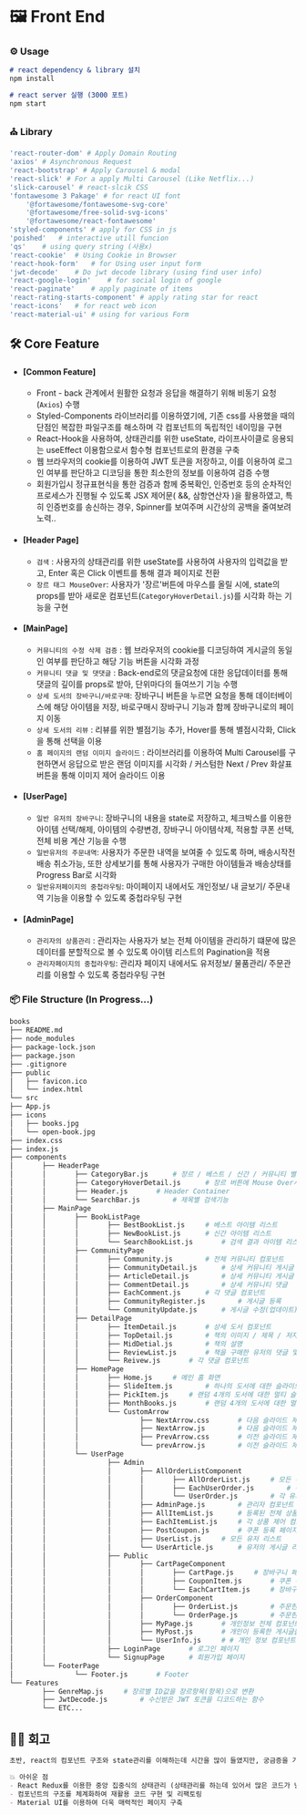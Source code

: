 # 🖼 Front End



### ⚙️ Usage

```markdown
# react dependency & library 설치
npm install

# react server 실행 (3000 포트)
npm start
```



###  ⛪️ Library

```bash
'react-router-dom' # Apply Domain Routing
'axios' # Asynchronous Request
'react-bootstrap' # Apply Carousel & modal
'react-slick' # For a apply Multi Carousel (Like Netflix...)
'slick-carousel' # react-slcik CSS
'fontawesome 3 Pakage' # for react UI font
    '@fortawesome/fontawesome-svg-core'
    '@fortawesome/free-solid-svg-icons'
    '@fortawesome/react-fontawesome'
'styled-components' # apply for CSS in js
'poished'   # interactive utill funcion
'qs'    # using query string (사용x)
'react-cookie'  # Using Cookie in Browser
'react-hook-form'   # for Using user input form
'jwt-decode'    # Do jwt decode library (using find user info)
'react-google-login'    # for social login of google
'react-paginate'    # apply paginate of items
'react-rating-starts-component' # apply rating star for react
'react-icons'   # for react web icon
'react-material-ui'	# using for various Form
```



## 🛠  Core Feature

- #### [Common Feature]

  - Front - back 관계에서 원활한 요청과 응답을 해결하기 위해 비동기 요청(`Axios`) 수행
  - Styled-Components 라이브러리를 이용하였기에, 기존 css를 사용했을 때의 단점인 복잡한 파일구조를 해소하며 각 컴포넌트의 독립적인 네이밍을 구현
  - React-Hook을 사용하여, 상태관리를 위한 useState, 라이프사이클로 응용되는 useEffect 이용함으로서 함수형 컴포넌트로의 환경을 구축
  - 웹 브라우저의 cookie를 이용하여 JWT 토큰을 저장하고, 이를 이용하여 로그인 여부를 판단하고 디코딩을 통한 최소한의 정보를 이용하여 검증 수행
  - 회원가입시 정규표현식을 통한 검증과 함께 중복확인, 인증번호 등의 순차적인 프로세스가 진행될 수 있도록 JSX 제어문( &&, 삼항연산자 )을 활용하였고, 특히 인증번호를 송신하는 경우, Spinner를 보여주며 시간상의 공백을 줄여보려 노력..

- #### [Header Page]

  - `검색` : 사용자의 상태관리를 위한 useState를 사용하여 사용자의 입력값을 받고, Enter 혹은 Click 이벤트를 통해 결과 페이지로 전환
  - `장르 태그 MouseOver`: 사용자가 '장르'버튼에 마우스를 올릴 시에, state의 props를 받아 새로운 컴포넌트(`CategoryHoverDetail.js`)를 시각화 하는 기능을 구현

- #### [MainPage]

  - `커뮤니티의 수정 삭제 검증` : 웹 브라우저의 cookie를 디코딩하여 게시글의 동일인 여부를 판단하고 해당 기능 버튼을 시각화 과정
  - `커뮤니티 댓글 및 댓댓글` :  Back-end로의 댓글요청에 대한 응답데이터를 통해 댓글의 깊이를 props로 받아, 단위마다의 들여쓰기 기능 수행
  - `상세 도서의 장바구니/바로구매`: 장바구니 버튼을 누르면 요청을 통해 데이터베이스에 해당 아이템을 저장, 바로구매시 장바구니 기능과 함께 장바구니로의 페이지 이동
  - `상세 도서의 리뷰` : 리뷰를 위한 별점기능 추가, Hover를 통해 별점시각화, Click을 통해 선택을 이용
  - `홈 페이지의 랜덤 이미지 슬라이드` : 라이브러리를 이용하여 Multi Carousel를 구현하면서 응답으로 받은 랜덤 이미지를 시각화 / 커스텀한 Next / Prev 화살표 버튼을 통해 이미지 제어 슬라이드 이용

- #### [UserPage]

  - `일반 유저의 장바구니`: 장바구니의 내용을 state로 저장하고, 체크박스를 이용한 아이템 선택/해제, 아이템의 수량변경, 장바구니 아이템삭제, 적용할 쿠폰 선택, 전체 비용 계산 기능을 수행 
  - `일반유저의 주문내역`: 사용자가 주문한 내역을 보여줄 수 있도록 하며, 배송시작전 배송 취소가능, 또한 상세보기를 통해 사용자가 구매한 아이템들과 배송상태를 Progress Bar로 시각화
  - `일반유저페이지의 중첩라우팅`: 마이페이지 내에서도 개인정보/ 내 글보기/ 주문내역 기능을 이용할 수 있도록 중첩라우팅 구현

- #### [AdminPage]

  - `관리자의 상품관리` : 관리자는 사용자가 보는 전체 아이템을 관리하기 떄문에 많은 데이터를 분할적으로 볼 수 있도록 아이템 리스트의 Pagination을 적용
  - `관리자페이지의 중첩라우팅`: 관리자 페이지 내에서도 유저정보/ 물품관리/ 주문관리를 이용할 수 있도록 중첩라우팅 구현



### 📦 File Structure (In Progress...)

```bash
books
├── README.md
├── node_modules
├── package-lock.json
├── package.json
├── .gitignore
├── public
│ 	├── favicon.ico
│ 	└── index.html
└── src
├── App.js
├── icons
│ 	├── books.jpg
│ 	└── open-book.jpg
├── index.css
├── index.js
├── components
│		├── HeaderPage
│		│		├── CategoryBar.js		# 장르 / 베스트 / 신간 / 커뮤니티 별로 Link되는 컴포넌트
│		│		├── CategoryHoverDetail.js		# 장르 버튼에 Mouse Over시 display되는 컴포넌트
│		│		├── Header.js		# Header Container
│		│		└── SearchBar.js		# 제목별 검색기능
│		├── MainPage
│		│		├── BookListPage
│		│		│		├── BestBookList.js		# 베스트 아이템 리스트
│		│		│		├── NewBookList.js		# 신간 아이템 리스트
│		│		│		└── SearchBookList.js		# 검색 결과 아이템 리스트
│		│		├── CommunityPage
│		│		│		├── Community.js		# 전체 커뮤니티 컴포넌트
│		│		│		├── CommunityDetail.js		# 상세 커뮤니티 게시글 + 댓글 
│		│		│		├──	ArticleDetail.js		# 상세 커뮤니티 게시글
│		│		│		├──	CommentDetail.js		# 상세 커뮤니티 댓글
│		│		│		├──	EachComment.js		# 각 댓글 컴포넌트
│		│		│		├── CommunityRegister.js		# 게시글 등록
│		│		│		└── CommunityUpdate.js		# 게시글 수정(업데이트)
│		│		├── DetailPage
│		│		│		├── ItemDetail.js		# 상세 도서 컴포넌트
│		│		│		├── TopDetail.js		# 책의 이미지 / 제목 / 저자 / 출판사 / 가격 / 재고 + 장바구니 / 바로구매
│		│		│		├── MidDetial.js		# 책의 설명
│		│		│		├── ReviewList.js		# 책을 구매한 유저의 댓글 및 평점 리스트
│		│		│		└── Reivew.js		# 각 댓글 컴포넌트
│		│		├── HomePage
│		│		│		├── Home.js		# 메인 홈 화면
│		│		│		├── SlideItem.js		# 하나의 도서에 대한 슬라이드
│		│		│		├── PickItem.js		# 랜덤 4개의 도서에 대한 멀티 슬라이드
│		│		│		├── MonthBooks.js		# 랜덤 4개의 도서에 대한 멀티 슬라이드
│		│		│		└── CustomArrow
│		│		│				├── NextArrow.css		# 다음 슬라이드 제어 버튼 CSS		
│		│		│				├── NextArrow.js		# 다음 슬라이드 제어 버튼
│		│		│				├── PrevArrow.css		# 이전 슬라이드 제어 버튼 CSS
│		│		│				└── prevArrow.js		# 이전 슬라이드 제어 버튼
│		│		└── UserPage
│		│				├── Admin
│		│				│		├── AllOrderListComponent
│		│				│		│		├── AllOrderList.js		# 모든 유저 목록
│		│				│		│		├── EachUserOrder.js		# 각 유저의 주문 내용
│		│				│		│		└── UserOrder.js		# 각 유저의 상세 주문 내용
│		│				│		├── AdminPage.js		# 관리자 컴포넌트
│		│				│		├── AllItemList.js		# 등록된 전체 상품 리스트
│		│				│		├── EachItemList.js		# 각 상품 제어 컴포넌트
│		│				│		├── PostCoupon.js		# 쿠폰 등록 페이지
│		│				│		├── UserList.js		# 모든 유저 리스트	
│		│				│		└── UserArticle.js		# 유저의 게시글 리스트
│		│				├──	Public
│		│				│		├── CartPageComponent
│		│				│		│		├── CartPage.js		# 장바구니 페이지
│		│				│		│		├── CouponItem.js		# 쿠폰 선택 컴포넌트 (적용 및 미적용 금액 보여주기) 
│		│				│		│		└── EachCartItem.js		# 장바구니에 담긴 아이템 조작(수량, 체크박스) 컴포넌트
│		│				│		├── OrderComponent
│		│				│		│		├── OrderList.js		# 주문한 목록의 항목 리스트
│		│				│		│		└── OrderPage.js		# 주문한 각 아이템 정보 컴포넌트
│		│				│		├── MyPage.js		# 개인정보 전체 컴포넌트
│		│				│		├── MyPost.js		# 개인이 등록한 게시글을 보는 컴포넌트
│		│				│		└── UserInfo.js		# # 개인 정보 컴포넌트
│		│				├── LoginPage		# 로그인 페이지
│		│				└── SignupPage		# 회원가입 페이지
│		└── FooterPage
│				└── Footer.js		# Footer
└── Features
		├──	GenreMap.js		# 장르별 ID값을 장르항목(항목)으로 변환
		├──	JwtDecode.js		# 수신받은 JWT 토큰을 디코드하는 함수
		└── ETC...
```



## 🤜🤛 회고

```markdown
초반, react의 컴포넌트 구조와 state관리를 이해하는데 시간을 많이 들였지만, 궁금증을 가지고 배우려고 노력하니 점점 알아가는게 많아졌다. 하지만 그만큼 지금 프로젝트에서의 부족한 점이 보이기 시작하였고, 많은 부분이 아쉬움으로 남았다.

💥 아쉬운 점
- React Redux를 이용한 중앙 집중식의 상태관리 (상태관리를 하는데 있어서 많은 코드가 낭비된다고 느껴졌음)
- 컴포넌트의 구조를 체계화하여 재활용 코드 구현 및 리팩토링
- Material UI를 이용하여 더욱 매력적인 페이지 구축
```







